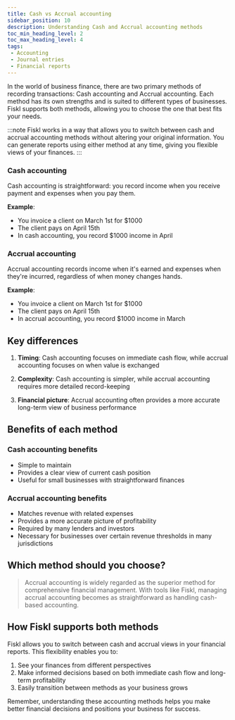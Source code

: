 ```yaml
---
title: Cash vs Accrual accounting
sidebar_position: 10
description: Understanding Cash and Accrual accounting methods
toc_min_heading_level: 2
toc_max_heading_level: 4
tags:
 - Accounting
 - Journal entries
 - Financial reports
---
```


In the world of business finance, there are two primary methods of recording transactions: Cash accounting and Accrual accounting. Each method has its own strengths and is suited to different types of businesses. Fiskl supports both methods, allowing you to choose the one that best fits your needs.

:::note
Fiskl works in a way that allows you to switch between cash and accrual accounting methods without altering your original information. You can generate reports using either method at any time, giving you flexible views of your finances.
:::

### Cash accounting

Cash accounting is straightforward: you record income when you receive payment and expenses when you pay them.

**Example**:

- You invoice a client on March 1st for $1000
- The client pays on April 15th
- In cash accounting, you record $1000 income in April

### Accrual accounting

Accrual accounting records income when it's earned and expenses when they're incurred, regardless of when money changes hands.

**Example**:

- You invoice a client on March 1st for $1000
- The client pays on April 15th
- In accrual accounting, you record $1000 income in March

## Key differences

1. **Timing**: Cash accounting focuses on immediate cash flow, while accrual accounting focuses on when value is exchanged

2. **Complexity**: Cash accounting is simpler, while accrual accounting requires more detailed record-keeping

3. **Financial picture**: Accrual accounting often provides a more accurate long-term view of business performance

## Benefits of each method

### Cash accounting benefits

- Simple to maintain
- Provides a clear view of current cash position
- Useful for small businesses with straightforward finances

### Accrual accounting benefits

- Matches revenue with related expenses
- Provides a more accurate picture of profitability
- Required by many lenders and investors
- Necessary for businesses over certain revenue thresholds in many jurisdictions

## Which method should you choose?

> Accrual accounting is widely regarded as the superior method for comprehensive financial management. With tools like Fiskl, managing accrual accounting becomes as straightforward as handling cash-based accounting.

## How Fiskl supports both methods

Fiskl allows you to switch between cash and accrual views in your financial reports. This flexibility enables you to:

1. See your finances from different perspectives
2. Make informed decisions based on both immediate cash flow and long-term profitability
3. Easily transition between methods as your business grows

Remember, understanding these accounting methods helps you make better financial decisions and positions your business for success.

